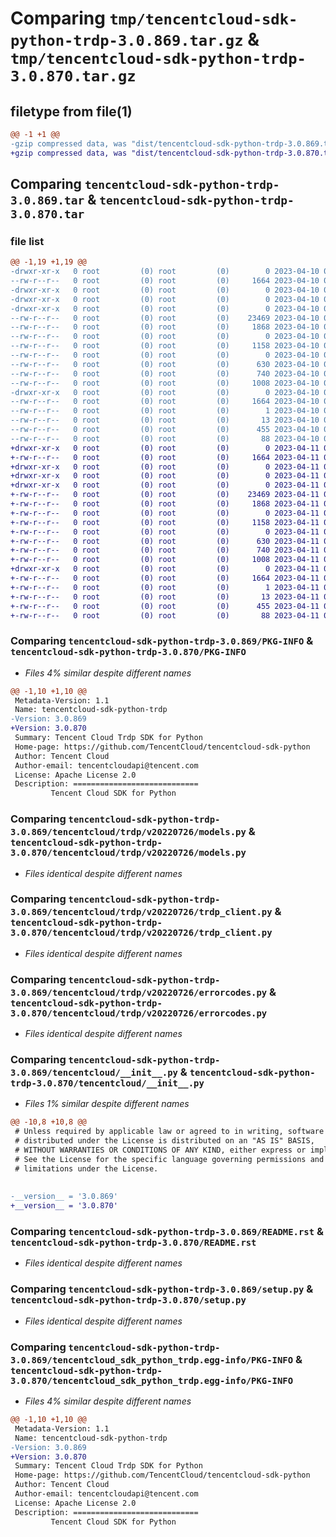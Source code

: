 # Comparing `tmp/tencentcloud-sdk-python-trdp-3.0.869.tar.gz` & `tmp/tencentcloud-sdk-python-trdp-3.0.870.tar.gz`

## filetype from file(1)

```diff
@@ -1 +1 @@
-gzip compressed data, was "dist/tencentcloud-sdk-python-trdp-3.0.869.tar", last modified: Mon Apr 10 03:17:11 2023, max compression
+gzip compressed data, was "dist/tencentcloud-sdk-python-trdp-3.0.870.tar", last modified: Tue Apr 11 03:57:33 2023, max compression
```

## Comparing `tencentcloud-sdk-python-trdp-3.0.869.tar` & `tencentcloud-sdk-python-trdp-3.0.870.tar`

### file list

```diff
@@ -1,19 +1,19 @@
-drwxr-xr-x   0 root         (0) root         (0)        0 2023-04-10 03:17:11.000000 tencentcloud-sdk-python-trdp-3.0.869/
--rw-r--r--   0 root         (0) root         (0)     1664 2023-04-10 03:17:11.000000 tencentcloud-sdk-python-trdp-3.0.869/PKG-INFO
-drwxr-xr-x   0 root         (0) root         (0)        0 2023-04-10 03:17:11.000000 tencentcloud-sdk-python-trdp-3.0.869/tencentcloud/
-drwxr-xr-x   0 root         (0) root         (0)        0 2023-04-10 03:17:11.000000 tencentcloud-sdk-python-trdp-3.0.869/tencentcloud/trdp/
-drwxr-xr-x   0 root         (0) root         (0)        0 2023-04-10 03:17:11.000000 tencentcloud-sdk-python-trdp-3.0.869/tencentcloud/trdp/v20220726/
--rw-r--r--   0 root         (0) root         (0)    23469 2023-04-10 03:17:11.000000 tencentcloud-sdk-python-trdp-3.0.869/tencentcloud/trdp/v20220726/models.py
--rw-r--r--   0 root         (0) root         (0)     1868 2023-04-10 03:17:11.000000 tencentcloud-sdk-python-trdp-3.0.869/tencentcloud/trdp/v20220726/trdp_client.py
--rw-r--r--   0 root         (0) root         (0)        0 2023-04-10 03:17:11.000000 tencentcloud-sdk-python-trdp-3.0.869/tencentcloud/trdp/v20220726/__init__.py
--rw-r--r--   0 root         (0) root         (0)     1158 2023-04-10 03:17:11.000000 tencentcloud-sdk-python-trdp-3.0.869/tencentcloud/trdp/v20220726/errorcodes.py
--rw-r--r--   0 root         (0) root         (0)        0 2023-04-10 03:17:11.000000 tencentcloud-sdk-python-trdp-3.0.869/tencentcloud/trdp/__init__.py
--rw-r--r--   0 root         (0) root         (0)      630 2023-04-10 03:17:11.000000 tencentcloud-sdk-python-trdp-3.0.869/tencentcloud/__init__.py
--rw-r--r--   0 root         (0) root         (0)      740 2023-04-10 03:17:11.000000 tencentcloud-sdk-python-trdp-3.0.869/README.rst
--rw-r--r--   0 root         (0) root         (0)     1008 2023-04-10 03:17:11.000000 tencentcloud-sdk-python-trdp-3.0.869/setup.py
-drwxr-xr-x   0 root         (0) root         (0)        0 2023-04-10 03:17:11.000000 tencentcloud-sdk-python-trdp-3.0.869/tencentcloud_sdk_python_trdp.egg-info/
--rw-r--r--   0 root         (0) root         (0)     1664 2023-04-10 03:17:11.000000 tencentcloud-sdk-python-trdp-3.0.869/tencentcloud_sdk_python_trdp.egg-info/PKG-INFO
--rw-r--r--   0 root         (0) root         (0)        1 2023-04-10 03:17:11.000000 tencentcloud-sdk-python-trdp-3.0.869/tencentcloud_sdk_python_trdp.egg-info/dependency_links.txt
--rw-r--r--   0 root         (0) root         (0)       13 2023-04-10 03:17:11.000000 tencentcloud-sdk-python-trdp-3.0.869/tencentcloud_sdk_python_trdp.egg-info/top_level.txt
--rw-r--r--   0 root         (0) root         (0)      455 2023-04-10 03:17:11.000000 tencentcloud-sdk-python-trdp-3.0.869/tencentcloud_sdk_python_trdp.egg-info/SOURCES.txt
--rw-r--r--   0 root         (0) root         (0)       88 2023-04-10 03:17:11.000000 tencentcloud-sdk-python-trdp-3.0.869/setup.cfg
+drwxr-xr-x   0 root         (0) root         (0)        0 2023-04-11 03:57:33.000000 tencentcloud-sdk-python-trdp-3.0.870/
+-rw-r--r--   0 root         (0) root         (0)     1664 2023-04-11 03:57:33.000000 tencentcloud-sdk-python-trdp-3.0.870/PKG-INFO
+drwxr-xr-x   0 root         (0) root         (0)        0 2023-04-11 03:57:33.000000 tencentcloud-sdk-python-trdp-3.0.870/tencentcloud/
+drwxr-xr-x   0 root         (0) root         (0)        0 2023-04-11 03:57:33.000000 tencentcloud-sdk-python-trdp-3.0.870/tencentcloud/trdp/
+drwxr-xr-x   0 root         (0) root         (0)        0 2023-04-11 03:57:33.000000 tencentcloud-sdk-python-trdp-3.0.870/tencentcloud/trdp/v20220726/
+-rw-r--r--   0 root         (0) root         (0)    23469 2023-04-11 03:57:33.000000 tencentcloud-sdk-python-trdp-3.0.870/tencentcloud/trdp/v20220726/models.py
+-rw-r--r--   0 root         (0) root         (0)     1868 2023-04-11 03:57:33.000000 tencentcloud-sdk-python-trdp-3.0.870/tencentcloud/trdp/v20220726/trdp_client.py
+-rw-r--r--   0 root         (0) root         (0)        0 2023-04-11 03:57:33.000000 tencentcloud-sdk-python-trdp-3.0.870/tencentcloud/trdp/v20220726/__init__.py
+-rw-r--r--   0 root         (0) root         (0)     1158 2023-04-11 03:57:33.000000 tencentcloud-sdk-python-trdp-3.0.870/tencentcloud/trdp/v20220726/errorcodes.py
+-rw-r--r--   0 root         (0) root         (0)        0 2023-04-11 03:57:33.000000 tencentcloud-sdk-python-trdp-3.0.870/tencentcloud/trdp/__init__.py
+-rw-r--r--   0 root         (0) root         (0)      630 2023-04-11 03:57:33.000000 tencentcloud-sdk-python-trdp-3.0.870/tencentcloud/__init__.py
+-rw-r--r--   0 root         (0) root         (0)      740 2023-04-11 03:57:33.000000 tencentcloud-sdk-python-trdp-3.0.870/README.rst
+-rw-r--r--   0 root         (0) root         (0)     1008 2023-04-11 03:57:33.000000 tencentcloud-sdk-python-trdp-3.0.870/setup.py
+drwxr-xr-x   0 root         (0) root         (0)        0 2023-04-11 03:57:33.000000 tencentcloud-sdk-python-trdp-3.0.870/tencentcloud_sdk_python_trdp.egg-info/
+-rw-r--r--   0 root         (0) root         (0)     1664 2023-04-11 03:57:33.000000 tencentcloud-sdk-python-trdp-3.0.870/tencentcloud_sdk_python_trdp.egg-info/PKG-INFO
+-rw-r--r--   0 root         (0) root         (0)        1 2023-04-11 03:57:33.000000 tencentcloud-sdk-python-trdp-3.0.870/tencentcloud_sdk_python_trdp.egg-info/dependency_links.txt
+-rw-r--r--   0 root         (0) root         (0)       13 2023-04-11 03:57:33.000000 tencentcloud-sdk-python-trdp-3.0.870/tencentcloud_sdk_python_trdp.egg-info/top_level.txt
+-rw-r--r--   0 root         (0) root         (0)      455 2023-04-11 03:57:33.000000 tencentcloud-sdk-python-trdp-3.0.870/tencentcloud_sdk_python_trdp.egg-info/SOURCES.txt
+-rw-r--r--   0 root         (0) root         (0)       88 2023-04-11 03:57:33.000000 tencentcloud-sdk-python-trdp-3.0.870/setup.cfg
```

### Comparing `tencentcloud-sdk-python-trdp-3.0.869/PKG-INFO` & `tencentcloud-sdk-python-trdp-3.0.870/PKG-INFO`

 * *Files 4% similar despite different names*

```diff
@@ -1,10 +1,10 @@
 Metadata-Version: 1.1
 Name: tencentcloud-sdk-python-trdp
-Version: 3.0.869
+Version: 3.0.870
 Summary: Tencent Cloud Trdp SDK for Python
 Home-page: https://github.com/TencentCloud/tencentcloud-sdk-python
 Author: Tencent Cloud
 Author-email: tencentcloudapi@tencent.com
 License: Apache License 2.0
 Description: ============================
         Tencent Cloud SDK for Python
```

### Comparing `tencentcloud-sdk-python-trdp-3.0.869/tencentcloud/trdp/v20220726/models.py` & `tencentcloud-sdk-python-trdp-3.0.870/tencentcloud/trdp/v20220726/models.py`

 * *Files identical despite different names*

### Comparing `tencentcloud-sdk-python-trdp-3.0.869/tencentcloud/trdp/v20220726/trdp_client.py` & `tencentcloud-sdk-python-trdp-3.0.870/tencentcloud/trdp/v20220726/trdp_client.py`

 * *Files identical despite different names*

### Comparing `tencentcloud-sdk-python-trdp-3.0.869/tencentcloud/trdp/v20220726/errorcodes.py` & `tencentcloud-sdk-python-trdp-3.0.870/tencentcloud/trdp/v20220726/errorcodes.py`

 * *Files identical despite different names*

### Comparing `tencentcloud-sdk-python-trdp-3.0.869/tencentcloud/__init__.py` & `tencentcloud-sdk-python-trdp-3.0.870/tencentcloud/__init__.py`

 * *Files 1% similar despite different names*

```diff
@@ -10,8 +10,8 @@
 # Unless required by applicable law or agreed to in writing, software
 # distributed under the License is distributed on an "AS IS" BASIS,
 # WITHOUT WARRANTIES OR CONDITIONS OF ANY KIND, either express or implied.
 # See the License for the specific language governing permissions and
 # limitations under the License.
 
 
-__version__ = '3.0.869'
+__version__ = '3.0.870'
```

### Comparing `tencentcloud-sdk-python-trdp-3.0.869/README.rst` & `tencentcloud-sdk-python-trdp-3.0.870/README.rst`

 * *Files identical despite different names*

### Comparing `tencentcloud-sdk-python-trdp-3.0.869/setup.py` & `tencentcloud-sdk-python-trdp-3.0.870/setup.py`

 * *Files identical despite different names*

### Comparing `tencentcloud-sdk-python-trdp-3.0.869/tencentcloud_sdk_python_trdp.egg-info/PKG-INFO` & `tencentcloud-sdk-python-trdp-3.0.870/tencentcloud_sdk_python_trdp.egg-info/PKG-INFO`

 * *Files 4% similar despite different names*

```diff
@@ -1,10 +1,10 @@
 Metadata-Version: 1.1
 Name: tencentcloud-sdk-python-trdp
-Version: 3.0.869
+Version: 3.0.870
 Summary: Tencent Cloud Trdp SDK for Python
 Home-page: https://github.com/TencentCloud/tencentcloud-sdk-python
 Author: Tencent Cloud
 Author-email: tencentcloudapi@tencent.com
 License: Apache License 2.0
 Description: ============================
         Tencent Cloud SDK for Python
```


